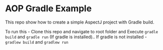 # AOP Gradle Example

This repo show how to create a simple AspectJ project with Gradle build.

To run this - Clone this repo and navigate to root folder and Execute `gradle build` and `gradle run` (If gradle is installed)..
If gradle is not installed - `gradlew build` and `gradlew run`